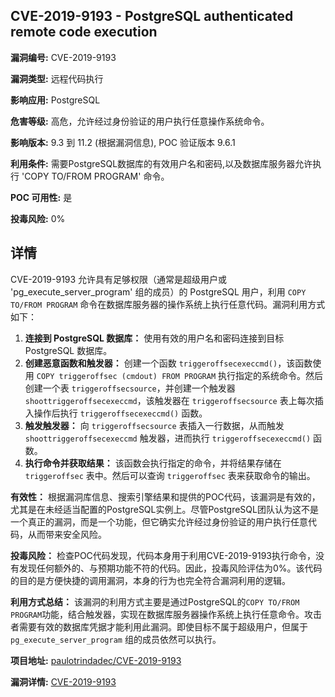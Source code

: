 ## CVE-2019-9193 - PostgreSQL authenticated remote code execution

**漏洞编号:** CVE-2019-9193

**漏洞类型:** 远程代码执行

**影响应用:** PostgreSQL

**危害等级:** 高危，允许经过身份验证的用户执行任意操作系统命令。

**影响版本:** 9.3 到 11.2 (根据漏洞信息), POC 验证版本 9.6.1

**利用条件:** 需要PostgreSQL数据库的有效用户名和密码,以及数据库服务器允许执行 'COPY TO/FROM PROGRAM' 命令。

**POC 可用性:** 是

**投毒风险:** 0%

## 详情

CVE-2019-9193 允许具有足够权限（通常是超级用户或 'pg_execute_server_program' 组的成员）的 PostgreSQL 用户，利用 `COPY TO/FROM PROGRAM` 命令在数据库服务器的操作系统上执行任意代码。漏洞利用方式如下：

1.  **连接到 PostgreSQL 数据库：** 使用有效的用户名和密码连接到目标 PostgreSQL 数据库。
2.  **创建恶意函数和触发器：** 创建一个函数 `triggeroffsecexeccmd()`，该函数使用 `COPY triggeroffsec (cmdout) FROM PROGRAM` 执行指定的系统命令。然后创建一个表 `triggeroffsecsource`，并创建一个触发器 `shoottriggeroffsecexeccmd`，该触发器在 `triggeroffsecsource` 表上每次插入操作后执行 `triggeroffsecexeccmd()` 函数。
3.  **触发触发器：**  向 `triggeroffsecsource` 表插入一行数据，从而触发 `shoottriggeroffsecexeccmd` 触发器，进而执行 `triggeroffsecexeccmd()` 函数。
4.  **执行命令并获取结果：**  该函数会执行指定的命令，并将结果存储在 `triggeroffsec` 表中。然后可以查询 `triggeroffsec` 表来获取命令的输出。

**有效性：** 根据漏洞库信息、搜索引擎结果和提供的POC代码，该漏洞是有效的，尤其是在未经适当配置的PostgreSQL实例上。尽管PostgreSQL团队认为这不是一个真正的漏洞，而是一个功能，但它确实允许经过身份验证的用户执行任意代码，从而带来安全风险。

**投毒风险：** 检查POC代码发现，代码本身用于利用CVE-2019-9193执行命令，没有发现任何额外的、与预期功能不符的代码。因此，投毒风险评估为0%。该代码的目的是方便快捷的调用漏洞，本身的行为也完全符合漏洞利用的逻辑。

**利用方式总结：** 该漏洞的利用方式主要是通过PostgreSQL的`COPY TO/FROM PROGRAM`功能，结合触发器，实现在数据库服务器操作系统上执行任意命令。攻击者需要有效的数据库凭据才能利用此漏洞。即使目标不属于超级用户，但属于 `pg_execute_server_program` 组的成员依然可以执行。


**项目地址:** [paulotrindadec/CVE-2019-9193](https://github.com/paulotrindadec/CVE-2019-9193)

**漏洞详情:** [CVE-2019-9193](https://nvd.nist.gov/vuln/detail/CVE-2019-9193)